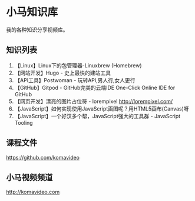小马知识库
=========

我的各种知识分享视频库。

## 知识列表

01. 【Linux】Linux下的包管理器-Linuxbrew (Homebrew)
02. 【网站开发】Hugo - 史上最快的建站工具
03. 【API工具】Postwoman - 玩转API,男人行,女人更行
04. 【GitHub】Gitpod - GitHub完美的云端IDE One-Click Online IDE for GitHub
05. 【网页开发】漂亮的图片占位符 - lorempixel http://lorempixel.com/
06. 【JavaScript】如何实现使用JavaScript画图呢？用HTML5画布(Canvas)呀
07. 【JavaScript】一个好汉多个帮，JavaScript强大的工具群 - JavaScript Tooling

## 课程文件

https://github.com/komavideo

## 小马视频频道

http://komavideo.com
